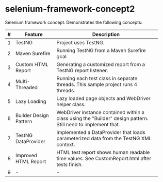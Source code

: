 selenium-framework-concept2
===========================

Selenium framework concept.  Demonstrates the following concepts:

| # | Feature | Description          |
| ------------- | ----------- | ---------- |
| 1 | TestNG | Project uses TestNG. |
| 2 | Maven Surefire | Running TestNG from a Maven Surefire goal. |
| 3 | Custom HTML Report | Generating a customized report from a TestNG report listener. |
| 4 | Multi-Threaded | Running each test class in separate threads.  This sample project runs 4 threads. |
| 5 |Lazy Loading | Lazy loaded page objects and WebDriver helper class. |
| 6 |Builder Design Pattern | WebDriver instance contained within a class using the "Builder" design pattern.  Still need to implement that. |
| 7 | TestNG DataProvider | Implemented a DataProvider that loads parameterized data from the TestNG XML context. |
| 8 | Improved HTML Report | HTML test report shows human readable time values.  See CustomReport.html after tests finish. |
| 9 | - | - |
